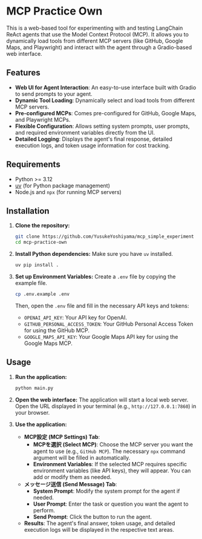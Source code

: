 # MCP Practice Own

This is a web-based tool for experimenting with and testing LangChain ReAct agents that use the Model Context Protocol (MCP). It allows you to dynamically load tools from different MCP servers (like GitHub, Google Maps, and Playwright) and interact with the agent through a Gradio-based web interface.

## Features

- **Web UI for Agent Interaction**: An easy-to-use interface built with Gradio to send prompts to your agent.
- **Dynamic Tool Loading**: Dynamically select and load tools from different MCP servers.
- **Pre-configured MCPs**: Comes pre-configured for GitHub, Google Maps, and Playwright MCPs.
- **Flexible Configuration**: Allows setting system prompts, user prompts, and required environment variables directly from the UI.
- **Detailed Logging**: Displays the agent's final response, detailed execution logs, and token usage information for cost tracking.

## Requirements

- Python >= 3.12
- [uv](https://github.com/astral-sh/uv) (for Python package management)
- Node.js and `npx` (for running MCP servers)

## Installation

1.  **Clone the repository:**
    ```bash
    git clone https://github.com/YusukeYoshiyama/mcp_simple_experiment
    cd mcp-practice-own
    ```

2.  **Install Python dependencies:**
    Make sure you have `uv` installed.
    ```bash
    uv pip install .
    ```

3.  **Set up Environment Variables:**
    Create a `.env` file by copying the example file.
    ```bash
    cp .env.example .env
    ```
    Then, open the `.env` file and fill in the necessary API keys and tokens:
    - `OPENAI_API_KEY`: Your API key for OpenAI.
    - `GITHUB_PERSONAL_ACCESS_TOKEN`: Your GitHub Personal Access Token for using the GitHub MCP.
    - `GOOGLE_MAPS_API_KEY`: Your Google Maps API key for using the Google Maps MCP.

## Usage

1.  **Run the application:**
    ```bash
    python main.py
    ```

2.  **Open the web interface:**
    The application will start a local web server. Open the URL displayed in your terminal (e.g., `http://127.0.0.1:7860`) in your browser.

3.  **Use the application:**
    - **MCP設定 (MCP Settings) Tab**:
        - **MCPを選択 (Select MCP)**: Choose the MCP server you want the agent to use (e.g., `GitHub MCP`). The necessary `npx` command argument will be filled in automatically.
        - **Environment Variables**: If the selected MCP requires specific environment variables (like API keys), they will appear. You can add or modify them as needed.
    - **メッセージ送信 (Send Message) Tab**:
        - **System Prompt**: Modify the system prompt for the agent if needed.
        - **User Prompt**: Enter the task or question you want the agent to perform.
        - **Send Prompt**: Click the button to run the agent.
    - **Results**: The agent's final answer, token usage, and detailed execution logs will be displayed in the respective text areas.
